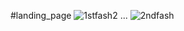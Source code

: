 #landing_page
![1stfash2](https://github.com/rajigiriraj/CODSOFT/assets/154032352/6e491564-3c2d-4ac9-bd24-439968416897)
...
![2ndfash](https://github.com/rajigiriraj/CODSOFT/assets/154032352/03c0ebd6-8e7f-4b1d-8d02-7afd8b7b28fa)
